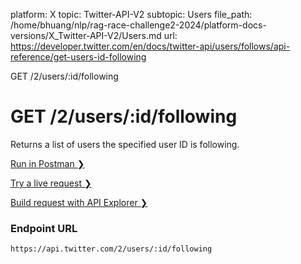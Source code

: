 platform: X
topic: Twitter-API-V2
subtopic: Users
file_path: /home/bhuang/nlp/rag-race-challenge2-2024/platform-docs-versions/X_Twitter-API-V2/Users.md
url: https://developer.twitter.com/en/docs/twitter-api/users/follows/api-reference/get-users-id-following

GET /2/users/:id/following

# GET /2/users/:id/following

Returns a list of users the specified user ID is following.

[Run in Postman ❯](https://t.co/twitter-api-postman) 

[Try a live request ❯](https://oauth-playground.glitch.me/?id=usersIdFollowing&params=%28%27query%21%28%29%7Ebody%21%28%29%7Epath%21%28%21id%21%272244994945%27%29%29_) 

[Build request with API Explorer ❯](https://developer.twitter.com/apitools/api?endpoint=%2F2%2Fusers%2F%7Bid%7D%2Ffollowing&method=get) 

### Endpoint URL

`https://api.twitter.com/2/users/:id/following`
